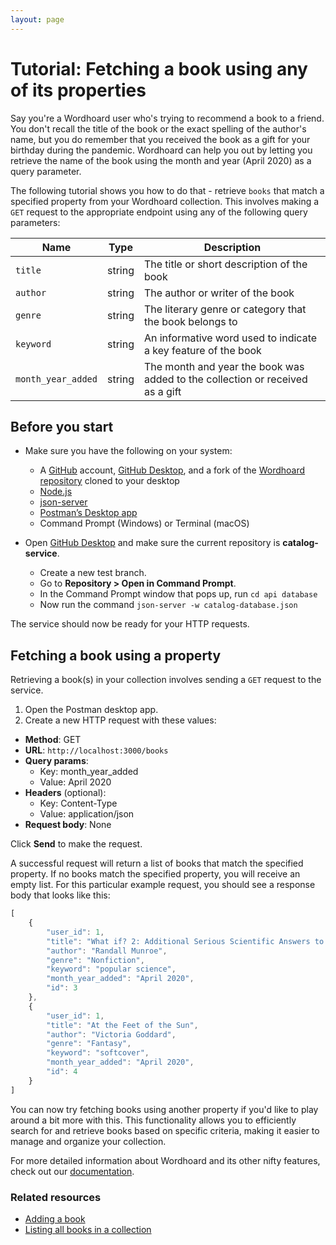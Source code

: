 ```yaml
---
layout: page
---
```


# Tutorial: Fetching a book using any of its properties

Say you're a Wordhoard user who's trying to recommend a book to a friend. You don't recall the title of the book or the exact spelling of the author's name, but you do remember that you received the book as a gift for your birthday during the pandemic. Wordhoard can help you out by letting you retrieve the name of the book using the month and year (April 2020) as a query parameter.

The following tutorial shows you how to do that - retrieve `books` that match a specified property from your Wordhoard collection. This involves making a `GET` request to the appropriate endpoint using any of the following query parameters:

| Name | Type | Description |
| -------------- | ------ | ------------ |
| `title` | string | The title or short description of the book |
| `author` | string | The author or writer of the book |
| `genre` | string | The literary genre or category that the book belongs to |
| `keyword` | string | An informative word used to indicate a key feature of the book |
| `month_year_added` | string | The month and year the book was added to the collection or received as a gift |

## Before you start

* Make sure you have the following on your system:
  * A [GitHub](https://github.com/) account, [GitHub Desktop](https://desktop.github.com/), and a fork of the [Wordhoard repository](https://github.com/cherylkc/catalog-service.git) cloned to your desktop
  * [Node.js](https://nodejs.org/en/download/package-manager)
  * [json-server](https://www.npmjs.com/package/json-server)
  * [Postman’s Desktop app](https://www.postman.com/downloads/)
  * Command Prompt (Windows) or Terminal (macOS)

* Open [GitHub Desktop](https://desktop.github.com/) and make sure the current repository is **catalog-service**.
  * Create a new test branch.
  * Go to **Repository > Open in Command Prompt**.
  * In the Command Prompt window that pops up, run `cd api database`
  * Now run the command `json-server -w catalog-database.json`

The service should now be ready for your HTTP requests.

## Fetching a book using a property

Retrieving a book(s) in your collection involves sending a `GET` request to the service.

1. Open the Postman desktop app.
2. Create a new HTTP request with these values:

* **Method**: GET
* **URL**: `http://localhost:3000/books`
* **Query params**:
  * Key: month_year_added
  * Value: April 2020
* **Headers** (optional):
  * Key: Content-Type
  * Value: application/json
* **Request body**: None

Click **Send** to make the request.

A successful request will return a list of books that match the specified property. If no books match the specified property, you will receive an empty list. For this particular example request, you should see a response body that looks like this:

```js
[
    {
        "user_id": 1,
        "title": "What if? 2: Additional Serious Scientific Answers to Absurd Hypothetical Questions",
        "author": "Randall Munroe",
        "genre": "Nonfiction",
        "keyword": "popular science",
        "month_year_added": "April 2020",
        "id": 3
    },
    {
        "user_id": 1,
        "title": "At the Feet of the Sun",
        "author": "Victoria Goddard",
        "genre": "Fantasy",
        "keyword": "softcover",
        "month_year_added": "April 2020",
        "id": 4
    }
]
```

You can now try fetching books using another property if you'd like to play around a bit more with this. This functionality allows you to efficiently search for and retrieve books based on specific criteria, making it easier to manage and organize your collection.

For more detailed information about Wordhoard and its other nifty features, check out our [documentation](docs/index.md).

### Related resources

* [Adding a book](adding-a-book.md)
* [Listing all books in a collection](listing-all-books.md)
